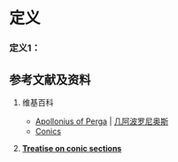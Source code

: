 # 定义

### 定义1：


## 参考文献及资料

1. 维基百科
	- [Apollonius of Perga](https://en.wikipedia.org/wiki/Apollonius_of_Perga) | [几阿波罗尼奥斯](https://zh.wikipedia.org/wiki/阿波罗尼奥斯) 
	- [Conics](https://en.wikipedia.org/wiki/Apollonius_of_Perga#Conics) 

2. [**Treatise on conic sections**](https://archive.org/details/treatiseonconics00apolrich) 







